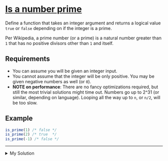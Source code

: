 # [Is a number prime](https://www.codewars.com/kata/5262119038c0985a5b00029f)

Define a function that takes an integer argument and returns a logical value `true` or `false` depending on if the
integer is a prime.

Per Wikipedia, a prime number (or a prime) is a natural number greater than `1` that has no positive divisors other than
`1` and itself.

## Requirements

- You can assume you will be given an integer input.
- You cannot assume that the integer will be only positive. You may be given negative numbers as well (or `0`).
- **NOTE on performance**: There are no fancy optimizations required, but still the most trivial solutions might time
  out. Numbers go up to 2^31 (or similar, depending on language). Looping all the way up to `n`, or `n/2`, will be too
  slow.

## Example

```js
is_prime(1) /* false */
is_prime(2) /* true  */
is_prime(-1) /* false */
```

---

<details><summary>My Solution</summary>

```js
function isPrime(num) {
  if (num < 2) return false

  for (let i = 2; i * i <= num; i++) {
    if (num % i === 0) return false
  }

  return true
}
```

</details>
